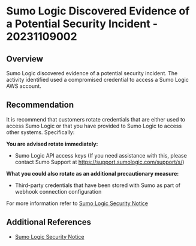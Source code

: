 # Sumo Logic Discovered Evidence of a Potential Security Incident - 20231109002

## Overview

Sumo Logic discovered evidence of a potential security incident. The activity identified used a compromised credential to access a Sumo Logic AWS account.

## Recommendation

It is recommend that customers rotate credentials that are either used to access Sumo Logic or that you have provided to Sumo Logic to access other systems. Specifically:

**You are advised rotate immediately:**

- Sumo Logic API access keys (If you need assistance with this, please contact Sumo Support at <https://support.sumologic.com/support/s/>)

**What you could also rotate as an additional precautionary measure:**

- Third-party credentials that have been stored with Sumo as part of webhook connection configuration

For more information refer to [Sumo Logic Security Notice](https://www.sumologic.com/security-response-center/#eede153a-8f3f-4eff-858d-1b653eaff457)

## Additional References

- [Sumo Logic Security Notice](https://www.sumologic.com/security-response-center/#eede153a-8f3f-4eff-858d-1b653eaff457)
